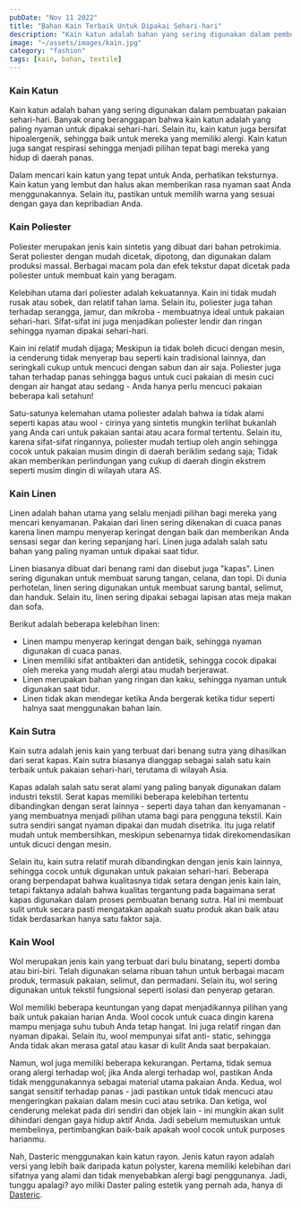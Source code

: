 ```yaml
---
pubDate: "Nov 11 2022"
title: "Bahan Kain Terbaik Untuk Dipakai Sehari-hari"
description: "Kain katun adalah bahan yang sering digunakan dalam pembuatan pakaian sehari-hari. Banyak orang beranggapan bahwa kain katun adalah yang paling nyaman untuk dipakai sehari-hari."
image: "~/assets/images/kain.jpg"
category: "fashion"
tags: [kain, bahan, textile]
---
```


### Kain Katun

Kain katun adalah bahan yang sering digunakan dalam pembuatan pakaian sehari-hari. Banyak orang beranggapan bahwa kain katun adalah yang paling nyaman untuk dipakai sehari-hari. Selain itu, kain katun juga bersifat hipoalergenik, sehingga baik untuk mereka yang memiliki alergi. Kain katun juga sangat respirasi sehingga menjadi pilihan tepat bagi mereka yang hidup di daerah panas.

Dalam mencari kain katun yang tepat untuk Anda, perhatikan teksturnya. Kain katun yang lembut dan halus akan memberikan rasa nyaman saat Anda menggunakannya. Selain itu, pastikan untuk memilih warna yang sesuai dengan gaya dan kepribadian Anda.


### Kain Poliester

Poliester merupakan jenis kain sintetis yang dibuat dari bahan petrokimia. Serat poliester dengan mudah dicetak, dipotong, dan digunakan dalam produksi massal. Berbagai macam pola dan efek tekstur dapat dicetak pada poliester untuk membuat kain yang beragam.

Kelebihan utama dari poliester adalah kekuatannya. Kain ini tidak mudah rusak atau sobek, dan relatif tahan lama. Selain itu, poliester juga tahan terhadap serangga, jamur, dan mikroba - membuatnya ideal untuk pakaian sehari-hari. Sifat-sifat ini juga menjadikan poliester lendir dan ringan sehingga nyaman dipakai sehari-hari.

Kain ini relatif mudah dijaga; Meskipun ia tidak boleh dicuci dengan mesin, ia cenderung tidak menyerap bau seperti kain tradisional lainnya, dan seringkali cukup untuk mencuci dengan sabun dan air saja. Poliester juga tahan terhadap panas sehingga bagus untuk cuci pakaian di mesin cuci dengan air hangat atau sedang - Anda hanya perlu mencuci pakaian beberapa kali setahun!

Satu-satunya kelemahan utama poliester adalah bahwa ia tidak alami seperti kapas atau wool - cirinya yang sintetis mungkin terlihat bukanlah yang Anda cari untuk pakaian santai atau acara formal tertentu. Selain itu, karena sifat-sifat ringannya, poliester mudah tertiup oleh angin sehingga cocok untuk pakaian musim dingin di daerah beriklim sedang saja; Tidak akan memberikan perlindungan yang cukup di daerah dingin ekstrem seperti musim dingin di wilayah utara AS.

### Kain Linen

Linen adalah bahan utama yang selalu menjadi pilihan bagi mereka yang mencari kenyamanan. Pakaian dari linen sering dikenakan di cuaca panas karena linen mampu menyerap keringat dengan baik dan memberikan Anda sensasi segar dan kering sepanjang hari. Linen juga adalah salah satu bahan yang paling nyaman untuk dipakai saat tidur.

Linen biasanya dibuat dari benang rami dan disebut juga "kapas". Linen sering digunakan untuk membuat sarung tangan, celana, dan topi. Di dunia perhotelan, linen sering digunakan untuk membuat sarung bantal, selimut, dan handuk. Selain itu, linen sering dipakai sebagai lapisan atas meja makan dan sofa.

Berikut adalah beberapa kelebihan linen:

- Linen mampu menyerap keringat dengan baik, sehingga nyaman digunakan di cuaca panas.
- Linen memiliki sifat antibakteri dan antidetik, sehingga cocok dipakai oleh mereka yang mudah alergi atau mudah berjerawat.
- Linen merupakan bahan yang ringan dan kaku, sehingga nyaman untuk digunakan saat tidur.
- Linen tidak akan mendegar ketika Anda bergerak ketika tidur seperti halnya saat menggunakan bahan lain.


### Kain Sutra

Kain sutra adalah jenis kain yang terbuat dari benang sutra yang dihasilkan dari serat kapas. Kain sutra biasanya dianggap sebagai salah satu kain terbaik untuk pakaian sehari-hari, terutama di wilayah Asia.

Kapas adalah salah satu serat alami yang paling banyak digunakan dalam industri tekstil. Serat kapas memiliki beberapa kelebihan tertentu dibandingkan dengan serat lainnya - seperti daya tahan dan kenyamanan - yang membuatnya menjadi pilihan utama bagi para pengguna tekstil. Kain sutra sendiri sangat nyaman dipakai dan mudah disetrika. Itu juga relatif mudah untuk membersihkan, meskipun sebenarnya tidak direkomendasikan untuk dicuci dengan mesin.

Selain itu, kain sutra relatif murah dibandingkan dengan jenis kain lainnya, sehingga cocok untuk digunakan untuk pakaian sehari-hari. Beberapa orang berpendapat bahwa kualitasnya tidak setara dengan jenis kain lain, tetapi faktanya adalah bahwa kualitas tergantung pada bagaimana serat kapas digunakan dalam proses pembuatan benang sutra. Hal ini membuat sulit untuk secara pasti mengatakan apakah suatu produk akan baik atau tidak berdasarkan hanya satu faktor saja.



### Kain Wool

Wol merupakan jenis kain yang terbuat dari bulu binatang, seperti domba atau biri-biri. Telah digunakan selama ribuan tahun untuk berbagai macam produk, termasuk pakaian, selimut, dan permadani. Selain itu, wol sering digunakan untuk tekstil fungsional seperti isolasi dan penyerap getaran.

Wol memiliki beberapa keuntungan yang dapat menjadikannya pilihan yang baik untuk pakaian harian Anda. Wool cocok untuk cuaca dingin karena mampu menjaga suhu tubuh Anda tetap hangat. Ini juga relatif ringan dan nyaman dipakai. Selain itu, wool mempunyai sifat anti- static, sehingga Anda tidak akan merasa gatal atau kasar di kulit Anda saat berpakaian.

Namun, wol juga memiliki beberapa kekurangan. Pertama, tidak semua orang alergi terhadap wol; jika Anda alergi terhadap wol, pastikan Anda tidak menggunakannya sebagai material utama pakaian Anda. Kedua, wol sangat sensitif terhadap panas - jadi pastikan untuk tidak mencuci atau mengeringkan pakaian dalam mesin cuci atau setrika. Dan ketiga, wol cenderung melekat pada diri sendiri dan objek lain - ini mungkin akan sulit dihindari dengan gaya hidup aktif Anda. Jadi sebelum memutuskan untuk membelinya, pertimbangkan baik-baik apakah wool cocok untuk purposes harianmu.

Nah, Dasteric menggunakan kain katun rayon. Jenis katun rayon adalah versi yang lebih baik daripada katun polyster, karena memiliki kelebihan dari sifatnya yang alami dan tidak menyebabkan alergi bagi penggunanya. Jadi, tunggu apalagi? ayo miliki Daster paling estetik yang pernah ada, hanya di [Dasteric](/).